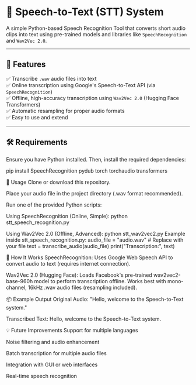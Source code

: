 # 🎤 Speech-to-Text (STT) System

A simple Python-based Speech Recognition Tool that converts short audio clips into text using pre-trained models and libraries like `SpeechRecognition` and `Wav2Vec 2.0`.

---

## 🚀 Features

✅ Transcribe `.wav` audio files into text  
✅ Online transcription using Google's Speech-to-Text API (via `SpeechRecognition`)  
✅ Offline, high-accuracy transcription using `Wav2Vec 2.0` (Hugging Face Transformers)  
✅ Automatic resampling for proper audio formats  
✅ Easy to use and extend  

---

## 🛠️ Requirements

Ensure you have Python installed. Then, install the required dependencies:

pip install SpeechRecognition pydub torch torchaudio transformers


📂 Usage
Clone or download this repository.

Place your audio file in the project directory (.wav format recommended).

Run one of the provided Python scripts:

Using SpeechRecognition (Online, Simple):
python stt_speech_recognition.py

Using Wav2Vec 2.0 (Offline, Advanced):
python stt_wav2vec2.py
Example inside stt_speech_recognition.py:
audio_file = "audio.wav"  # Replace with your file
text = transcribe_audio(audio_file)
print("Transcription:", text)


🔧 How It Works
SpeechRecognition:
Uses Google Web Speech API to convert audio to text (requires internet connection).

Wav2Vec 2.0 (Hugging Face):
Loads Facebook's pre-trained wav2vec2-base-960h model to perform transcription offline.
Works best with mono-channel, 16kHz .wav audio files (resampling included).

📦 Example Output
Original Audio:
"Hello, welcome to the Speech-to-Text system."

Transcribed Text:
Hello, welcome to the Speech-to-Text system.

💡 Future Improvements
Support for multiple languages

Noise filtering and audio enhancement

Batch transcription for multiple audio files

Integration with GUI or web interfaces

Real-time speech recognition
